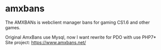 # amxbans
The AMXBANs is webclient manager bans for gaming CS1.6 and other games.

Original AmxBans use Mysql, now I want rewrite for PDO with use PHP7*
Site project: https://www.amxbans.net/
